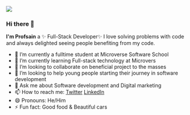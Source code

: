 <img src="@profsain.png">

### Hi there 👋


**I'm Profsain** a ✨ Full-Stack Developer✨ I love solving problems with code and always delighted seeing people benefiting from my code.


- 🔭 I’m currently a fulltime student at Microverse Software School
- 🌱 I’m currently learning Full-stack technology at Microvers
- 👯 I’m looking to collaborate on beneficial project to the masses
- 🤔 I’m looking to help young people starting their journey in software development
- 💬 Ask me about Software development and Digital marketing
- 📫 How to reach me: 
      <a href="https://twitter.com/profsain">Twitter</a>
      <a href="https://linkedin.com/in/profsain">LinkedIn</a>
- 😄 Pronouns: He/Him
- ⚡ Fun fact: Good food & Beautiful cars

